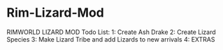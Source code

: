 # Rim-Lizard-Mod
RIMWORLD LIZARD MOD
Todo List:
1: Create Ash Drake
2: Create Lizard Species
3: Make Lizard Tribe and add Lizards to new arrivals
4: EXTRAS
